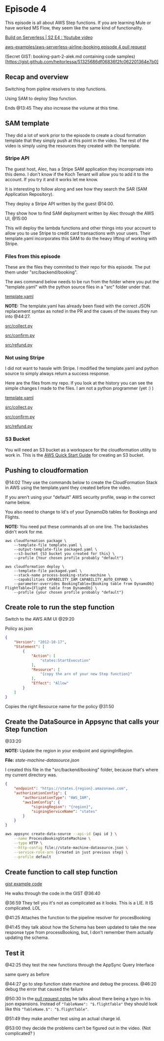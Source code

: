 
# Episode 4

This episode is all about AWS Step functions.  If you are learning Mule
or have worked MS Flow, they seem like the same kind of functionality.

[Build on Serverless | S2 E4 : Youtube video](https://www.youtube.com/watch?v=_LpIw32MwZU)

[aws-examples/aws-serverless-airline-booking episode 4 pull request](https://github.com/aws-samples/aws-serverless-airline-booking/pull/12)

(Secret GIST: booking-part-2-alek.md containing code samples)[https://gist.github.com/heitorlessa/51325686df06836f2fc062201364e7b0]

## Recap and overview
Switching from pipline resolvers to step functions.

Using SAM to deploy Step function.

Ends @13:45 They also increase the volume at this time.

## SAM template
They did a lot of work prior to the episode to create a cloud formation
template that they simply push at this point in the video.  The rest of 
the video is simply using the resources they created with the template.

### Stripe API 
The guest host, Alec, has a Stripe SAM application they incoroproate into this demo.  I 
don't know if the Koch Tenant will allow you to add it to the account.  If you try it 
and it works let me know.

It is interesting to follow along and see how they search the SAR (SAM Application 
Repository).  

They deploy a Stripe API written by the guest @14:00.

They show how to find SAM deployment written by Alec through the AWS UI, @15:00

This will deploy the lambda functions and other things into your account to allow you 
to use Stripe to credit card transactions with your users.  Their template.yaml
incorporates this SAM to do the heavy lifting of working with Stripe.

### Files from this episode
These are the files they commited to their repo for this episode.  The put them under "src/backend/booking".

The aws command below needs to be run from the folder where you put the "template.yaml" with the python
source files in a "src" folder under that. 

[template.yaml](https://github.com/aws-samples/aws-serverless-airline-booking/blob/b9f4e33dd36f007f3f4e5b71631e646484cda99d/src/backend/booking/template.yaml)

**NOTE:** The template.yaml has already been fixed with the correct JSON replacement 
syntax as noted in the PR and the caues of the issues they run into @44:27.

[src/collect.py](https://github.com/aws-samples/aws-serverless-airline-booking/blob/b9f4e33dd36f007f3f4e5b71631e646484cda99d/src/backend/booking/src/collect.py)

[src/confirm.py](https://github.com/aws-samples/aws-serverless-airline-booking/blob/b9f4e33dd36f007f3f4e5b71631e646484cda99d/src/backend/booking/src/confirm.py)

[src/refund.py](https://github.com/aws-samples/aws-serverless-airline-booking/blob/b9f4e33dd36f007f3f4e5b71631e646484cda99d/src/backend/booking/src/refund.py)

### Not using Stripe
I did not want to hassle with Stripe.  I modified the template.yaml and python
source to simply always return a success response.

Here are the files from my repo.  If you look at the history you can see the simple changes
I made to the files.  I am not a python programmer (yet :) ) 

[template.yaml](https://github.com/JChaneyGuardian/aws-amplify-serverless-airline/tree/personal/episode3/src/backend/booking/template.yaml)

[src/collect.py](hhttps://github.com/JChaneyGuardian/aws-amplify-serverless-airline/tree/personal/episode3/src/backend/booking/src/collect.py)

[src/confirm.py](https://github.com/JChaneyGuardian/aws-amplify-serverless-airline/tree/personal/episode3/src/backend/booking/src/confirm.py)

[src/refund.py](https://github.com/JChaneyGuardian/aws-amplify-serverless-airline/tree/personal/episode3/src/backend/booking/src/refund.py)


### S3 Bucket
You will need an S3 bucket as a workspace for the cloudformation utility to work in.
This is the [AWS Quick Start Guide](https://docs.aws.amazon.com/quickstarts/latest/s3backup/step-1-create-bucket.html) for creating an S3 bucket.

## Pushing to cloudformation
@14:02 They use the commands below to create the CloudFormation Stack in AWS using the
template.yaml they created before the video.

If you aren't using your "default" AWS security profile, swap in the correct name below.

You also need to change to Id's of your DynamoDb tables for Bookings and Flights.

**NOTE:** You need put these commands all on one line. The backslashes didn't work for me.
````
aws cloudformation package \
    --template-file template.yaml \
    --output-template-file packaged.yaml \
    --s3-bucket {S3 bucket you created for this} \
    --profile {Your chosen profile probably "default"}

aws cloudformation deploy \
    --template-file packaged.yaml \
    --stack-name process-booking-state-machine \
    --capabilities CAPABILITY_IAM CAPABILITY_AUTO_EXPAND \
    --parameter-overrides BookingTable={Booking table from DynamoDb} FlightTable={Flight table from DynamoDb} \
    --profile {your chosen profile probably "default"}
````

## Create role to run the step function
Switch to the AWS AIM UI @29:20

Policy as json
```json
{
    "Version": "2012-10-17",
    "Statement": [
        {
            "Action": [
                "states:StartExecution"
            ],
            "Resource": [
                "{copy the arn of your new Step function}"
            ],
            "Effect": "Allow"
        }
    ]
}
```

Copies the right Resource name for the policy @31:50

## Create the DataSource in Appsync that calls your Step function
@33:20

**NOTE:** Update the region in your endpoint and signingInRegion.

**File:** *state-machine-datasource.json*

I created this file in the "src/backend/booking" folder, because that's
where my current directory was.
```json
{
    "endpoint": "https://states.{region}.amazonaws.com",
    "authorizationConfig": {
        "authorizationType": "AWS_IAM",
        "awsIamConfig": {
            "signingRegion": "{region}",
            "signingServiceName": "states"
        }
    }
}
```

````bash
aws appsync create-data-source --api-id {api id } \
    --name ProcessBookingStateMachine \
    --type HTTP \
    --http-config file://state-machine-datasource.json \
    --service-role-arn {created in just previous step} \
    --profile default
````

## Create function to call step function
[gist example code](https://gist.github.com/heitorlessa/51325686df06836f2fc062201364e7b0#gistcomment-2917981)

He walks through the code in the GIST @36:40

@36:59 They tell you it's not as complicated as it looks.  This is a LIE. It IS complicated. LOL

@41:25 Attaches the function to the pipeline resolver for procesBooking

@41:45 they talk about how the Schema has been updated to take the new response
type from processBooking, but, I don't remember them actually updating the 
schema.

## Test it
 @42:25 they test the new functions through the AppSync Query Interface

same query as before
 
 @44:27 go to step function state machine and debug the process.
 @46:20 debug the error that caused the failure

@50:30
 In the [pull request notes](https://github.com/aws-samples/aws-serverless-airline-booking/pull/12) he talks about there being a typo in his json expansions.  Instead of `"TableName": "$.flightTable"` they should look 
 like this `"TableName.$": "$.flightTable"`.

@51:49 they make another test using an actual charge id.

@53:00 they decide the problems can't be figured out in the video.  (Not complicated? )
